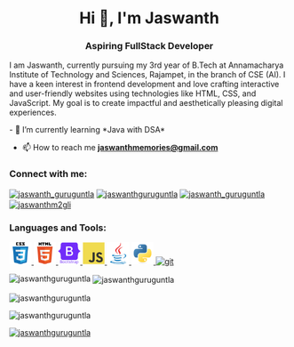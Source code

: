
<h1 align="center">Hi 👋, I'm Jaswanth</h1>
<h3 align="center">Aspiring FullStack Developer </h3>
<p align="left">I am Jaswanth, currently pursuing my 3rd year of B.Tech at Annamacharya Institute of Technology and Sciences, Rajampet, in the branch of CSE (AI). I have a keen interest in frontend development and love crafting interactive and user-friendly websites using technologies like HTML, CSS, and JavaScript. My goal is to create impactful and aesthetically pleasing digital experiences.</p>
- 🌱 I’m currently learning *Java with DSA*

- 📫 How to reach me **jaswanthmemories@gmail.com**

<h3 align="left">Connect with me:</h3>
<p align="left">
<a href="https://instagram.com/jaswanth_guruguntla" target="blank"><img align="center" src="https://raw.githubusercontent.com/rahuldkjain/github-profile-readme-generator/master/src/images/icons/Social/instagram.svg" alt="jaswanth_guruguntla" height="30" width="40" /></a>
<a href="https://linkedin.com/in/jaswanthguruguntla" target="blank"><img align="center" src="https://raw.githubusercontent.com/rahuldkjain/github-profile-readme-generator/master/src/images/icons/Social/linked-in-alt.svg" alt="jaswanthguruguntla" height="30" width="40" /></a>
<a href="https://www.leetcode.com/jaswanth_guruguntla" target="blank"><img align="center" src="https://raw.githubusercontent.com/rahuldkjain/github-profile-readme-generator/master/src/images/icons/Social/leet-code.svg" alt="jaswanth_guruguntla" height="30" width="40" /></a>
<a href="https://auth.geeksforgeeks.org/user/jaswanthm2gli" target="blank"><img align="center" src="https://raw.githubusercontent.com/rahuldkjain/github-profile-readme-generator/master/src/images/icons/Social/geeks-for-geeks.svg" alt="jaswanthm2gli" height="30" width="40" /></a>
</p>

<h3 align="left">Languages and Tools:</h3>
<p align="left"> 
<a href="https://www.w3schools.com/css/" target="_blank" rel="noreferrer"> <img src="https://raw.githubusercontent.com/devicons/devicon/master/icons/css3/css3-original-wordmark.svg" alt="css3" width="40" height="40"/> </a> 
<a href="https://www.w3.org/html/" target="_blank" rel="noreferrer"> <img src="https://raw.githubusercontent.com/devicons/devicon/master/icons/html5/html5-original-wordmark.svg" alt="html5" width="40" height="40"/> </a>
<a href="https://getbootstrap.com" target="_blank" rel="noreferrer"> <img src="https://raw.githubusercontent.com/devicons/devicon/master/icons/bootstrap/bootstrap-plain-wordmark.svg" alt="bootstrap" width="40" height="40"/> </a> 
<a href="https://developer.mozilla.org/en-US/docs/Web/JavaScript" target="_blank" rel="noreferrer"> <img src="https://raw.githubusercontent.com/devicons/devicon/master/icons/javascript/javascript-original.svg" alt="javascript" width="40" height="40"/> </a> 
<a href="https://www.java.com" target="_blank" rel="noreferrer"> <img src="https://raw.githubusercontent.com/devicons/devicon/master/icons/java/java-original.svg" alt="java" width="40" height="40"/> </a>
<a href="https://www.python.org" target="_blank" rel="noreferrer"> <img src="https://raw.githubusercontent.com/devicons/devicon/master/icons/python/python-original.svg" alt="python" width="40" height="40"/> </a>
<a href="https://git-scm.com/" target="_blank" rel="noreferrer"> <img src="https://www.vectorlogo.zone/logos/git-scm/git-scm-icon.svg" alt="git" width="40" height="40"/> </a>  
<p><img align="left" src="https://github-readme-stats.vercel.app/api/top-langs?username=jaswanthguruguntla&show_icons=true&locale=en&layout=compact" alt="jaswanthguruguntla" /></p>

<p>&nbsp;<img align="center" src="https://github-readme-stats.vercel.app/api?username=jaswanthguruguntla&show_icons=true&locale=en" alt="jaswanthguruguntla" /></p>

<p><img align="center" src="https://github-readme-streak-stats.herokuapp.com/?user=jaswanthguruguntla&" alt="jaswanthguruguntla" /></p>
<p align="left"> <img src="https://komarev.com/ghpvc/?username=jaswanthguruguntla&label=Profile%20views&color=0e75b6&style=flat" alt="jaswanthguruguntla" /> </p>

<p align="left"> <a href="https://github.com/ryo-ma/github-profile-trophy"><img src="https://github-profile-trophy.vercel.app/?username=jaswanthguruguntla" alt="jaswanthguruguntla" /></a> </p>
